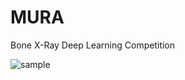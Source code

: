 # MURA
Bone X-Ray Deep Learning Competition

![sample](https://user-images.githubusercontent.com/21131348/45597995-f0441880-b9d4-11e8-9cb2-efbe08d0c351.png)
